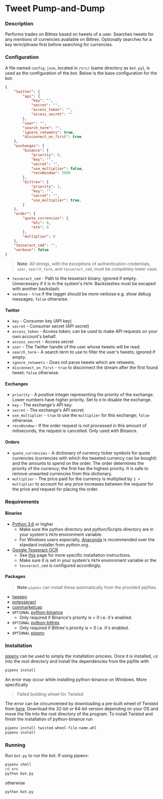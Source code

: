 # Tweet Pump-and-Dump
### Description
Performs trades on Bittrex based on tweets of a user. Searches tweets for any
mentions of currencies available on Bittrex. Optionally searches for a key
term/phrase first before searching for currencies.

### Configuration
A file named `config.json`, located in `/src/` (same directory as `bot.py`), is
used as the configuration of the bot. Below is the base configuration for the
bot:

```json
{
    "twitter": {
        "api": {
            "key": "",
            "secret": "",
            "access_token": "",
            "access_secret": ""
        },
        "user": "",
        "search_term": "",
        "ignore_retweets": true,
        "disconnect_on_first": true
    },
    "exchanges": {
        "binance": {
            "priority": 0,
            "key": "",
            "secret": "",
            "use_multiplier": false,
            "recvWindow": 5000
        },
        "bittrex": {
            "priority": 1,
            "key": "",
            "secret": "",
            "use_multiplier": true,
        }
    },
    "order": {
        "quote_currencies": {
            "btc": 0,
            "eth": 0
        },
        "multiplier": 0
    },
    "tesseract_cmd": "",
    "verbose": false
}
```

> **Note**: All strings, with the exceptions of authentication credentials,
`user`, `search_term`, and `tesseract_cmd`, must be completely lower case.

* `tesseract_cmd` - Path to the tesseract binary; ignored if empty. Unnecessary
if it is in the system's `PATH`. Backslashes must be escaped with another
backslash.
* `verbose` - `true` if the logger should be more verbose e.g. show debug
messages; `false` otherwise.

#### Twitter
* `key` - Consumer key (API key)
* `secret` - Consumer secret (API secret)
* `access_token` - Access token; can be used to make API requests on your own
account's behalf.
* `access_secret` - Access secret
* `user` - The Twitter handle of the user whose tweets will be read.
* `search_term` - A search term to use to filter the user's tweets; ignored if
empty.
* `ignore_retweets` - Does not parse tweets which are retweets.
* `disconnect_on_first` - `true` to disconnect the stream after the first found
tweet; `false` otherwise.

#### Exchanges
* `priority` - A positive integer representing the priority of the exchange.
Lower numbers have higher priority. Set to `0` to disable the exchange.
* `key` -  The exchange's API key.
* `secret` - The exchange's API secret.
* `use_multiplier` - `true` to use the `multiplier` for this exchange; `false`
otherwise.
* `recvWindow` - If the order request is not processed in this amount of
miliseconds, the request is cancelled. Only used with Binance.

#### Orders
* `quote_currencies` - A dictionary of currency ticker symbols for quote
currencies (currencies with which the tweeted currency can be bought) and the
amounts to spend on the order. The order determines the priority of the
currency; the first has the highest priority. It is safe to remove unwanted
currencies from this dictionary.
* `multiplier` - The price paid for the currency is multiplied by
`1 + multiplier` to account for any price increases between the request for the
price and request for placing the order.

### Requirements
#### Binaries
* [Python 3.6](https://www.python.org/downloads/) or higher
    * Make sure the python directory and python/Scripts directory are in your
    system's `PATH` environment variable.
    * For Windows users especially,
    [Anaconda](https://www.anaconda.com/download/) is recommended over the
    standard installer from python.org.
* [Google Tesseract OCR](https://github.com/tesseract-ocr/tesseract)
    * See [this](https://github.com/tesseract-ocr/tesseract/wiki) page for more
    specific installation instructions.
    * Make sure it is set in your system's `PATH` environment variable or the
    * `tesseract_cmd` is configured accordingly.
#### Packages
> **Note** `pipenv` can install these automatically from the provided pipfiles.

* [tweepy](http://www.tweepy.org/)
* [pytesseract](https://github.com/madmaze/pytesseract)
* [coinmarketcap](https://github.com/mrsmn/coinmarketcap)
* `OPTIONAL` [python-binance](https://github.com/sammchardy/python-binance)
    * Only required if Binance's priority is > 0 i.e. it's enabled.
* `OPTIONAL` [python-bittrex](https://github.com/ericsomdahl/python-bittrex)
    * Only required if Bittrex's priority is > 0 i.e. it's enabled.
* `OPTIONAL` [pipenv](https://docs.pipenv.org/)

### Installation
[pipenv](https://docs.pipenv.org/) can be used to simply the installation
process. Once it is installed, `cd` into the root directory and install the
dependencies from the pipfile with

```bash
pipenv install
```

An error may occur while installing python-binance on Windows. More specifically

> Failed building wheel for Twisted

The error can be circumvented by downloading a pre-built wheel of Twisted from
[here](https://www.lfd.uci.edu/~gohlke/pythonlibs/#twisted). Download the
32-bit or 64-bit version depending on your OS and move the file into the root
directory of the program. To install Twisted and finish the installation of
python-binance run

```bash
pipenv install twisted-wheel-file-name.whl
pipenv install
```

### Running
Run `bot.py` to run the bot. If using pipenv:

```bash
pipenv shell
cd src
python bot.py
```

otherwise

```bash
python bot.py
```
